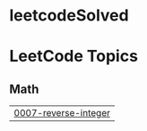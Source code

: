 # leetcodeSolved
<!---LeetCode Topics Start-->
# LeetCode Topics
## Math
|  |
| ------- |
| [0007-reverse-integer](https://github.com/amanrajfr/leetcodeSolved/tree/master/0007-reverse-integer) |
<!---LeetCode Topics End-->